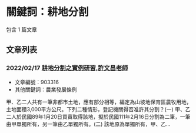 # 關鍵詞：耕地分割

包含 1 篇文章

## 文章列表

### 2022/02/17 [耕地分割之實例研習,許文昌老師](../../articles/903316_%E8%80%95%E5%9C%B0%E5%88%86%E5%89%B2%E4%B9%8B%E5%AF%A6%E4%BE%8B%E7%A0%94%E7%BF%92%2C%E8%A8%B1%E6%96%87%E6%98%8C%E8%80%81%E5%B8%AB.md)
- 文章編號：903316
- 其他關鍵詞：農業發展條例

甲、乙二人共有一筆非都市土地，應有部分相等，編定為山坡地保育區農牧用地，土地面積3,000平方公尺。下列二種情形，登記機關得否准許其分割？(一) 甲、乙二人於民國89年1月20日買賣取得該地，擬於民國111年2月16日分割為二筆，一筆由甲單獨所有，另一筆由乙單獨所有。(二) 該地原為單獨所有，甲、乙...
